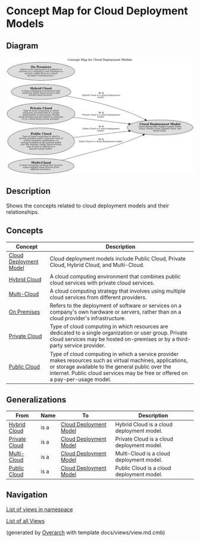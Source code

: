 # Concept Map for Cloud Deployment Models

## Diagram
![Concept Map for Cloud Deployment Models](../../../software-development/cloud/deployment-model/concept-view.png)

## Description
Shows the concepts related to cloud deployment models and their relationships.

## Concepts
| Concept | Description |
|---|---|
| [Cloud Deployment Model](../../../software-development/cloud/cloud-deployment-model.md)| Cloud deployment models include Public Cloud, Private Cloud, Hybrid Cloud, and Multi-Cloud. |
| [Hybrid Cloud](../../../software-development/cloud/deployment-model/hybrid-cloud.md)| A cloud computing environment that combines public cloud services with private cloud services. |
| [Multi-Cloud](../../../software-development/cloud/deployment-model/multi-cloud.md)| A cloud computing strategy that involves using multiple cloud services from different providers. |
| [On Premises](../../../software-development/cloud/deployment-model/on-premises.md)| Refers to the deployment of software or services on a company's own hardware or servers, rather than on a cloud provider's infrastructure. |
| [Private Cloud](../../../software-development/cloud/deployment-model/private-cloud.md)| Type of cloud computing in which resources are dedicated to a single organization or user group. Private cloud services may be hosted on-premises or by a third-party service provider. |
| [Public Cloud](../../../software-development/cloud/deployment-model/public-cloud.md)| Type of cloud computing in which a service provider makes resources such as virtual machines, applications, or storage available to the general public over the internet. Public cloud services may be free or offered on a pay-per-usage model. |

## Generalizations
| From | Name | To | Description |
|---|---|---|---|
| [Hybrid Cloud](../../../software-development/cloud/deployment-model/hybrid-cloud.md) | is a | [Cloud Deployment Model](../../../software-development/cloud/cloud-deployment-model.md) | Hybrid Cloud is a cloud deployment model. |
| [Private Cloud](../../../software-development/cloud/deployment-model/private-cloud.md) | is a | [Cloud Deployment Model](../../../software-development/cloud/cloud-deployment-model.md) | Private Cloud is a cloud deployment model. |
| [Multi-Cloud](../../../software-development/cloud/deployment-model/multi-cloud.md) | is a | [Cloud Deployment Model](../../../software-development/cloud/cloud-deployment-model.md) | Multi-Cloud is a cloud deployment model. |
| [Public Cloud](../../../software-development/cloud/deployment-model/public-cloud.md) | is a | [Cloud Deployment Model](../../../software-development/cloud/cloud-deployment-model.md) | Public Cloud is a cloud deployment model. |

## Navigation
[List of views in namespace](./views-in-namespace.md)

[List of all Views](../../../views.md)


(generated by [Overarch](https://github.com/soulspace-org/overarch) with template docs/views/view.md.cmb)

